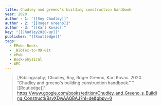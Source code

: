 ```yaml
---
title: Chudley and greeno's building construction handbook
year: 2020
author - 1: "[[Roy Chudley]]"
author - 2: "[[Roger Greeno]]"
author - 3: "[[Karl Kovac]]"
key: "[[Chudley2020-uy]]"
publisher: "[[Routledge]]"
tags:
  - EPubs-Books
  - _BibTex-to-MD-Git
  - ePub
  - Book-physical
  - AEC
---
```


> [!Bibliography]
> Chudley, Roy, Roger Greeno, Karl Kovac. 2020. “Chudley and greeno's building construction handbook.” "[[Routledge]]". https://www.google.com/books/edition/Chudley_and_Greeno_s_Building_Constructi/BsvXDwAAQBAJ?hl=de&gbpv=0